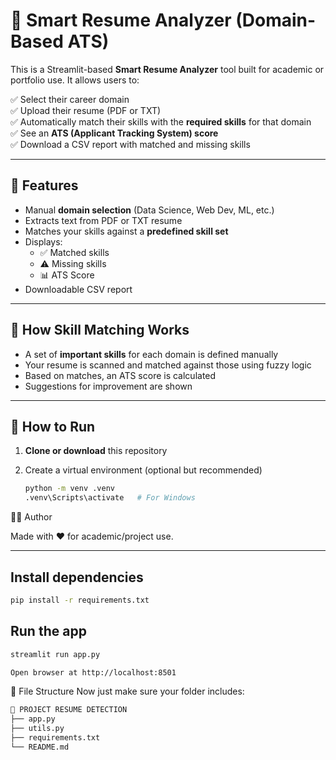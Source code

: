 # 📄 Smart Resume Analyzer (Domain-Based ATS)

This is a Streamlit-based **Smart Resume Analyzer** tool built for academic or portfolio use. It allows users to:

✅ Select their career domain  
✅ Upload their resume (PDF or TXT)  
✅ Automatically match their skills with the **required skills** for that domain  
✅ See an **ATS (Applicant Tracking System) score**  
✅ Download a CSV report with matched and missing skills

---

## 🚀 Features

- Manual **domain selection** (Data Science, Web Dev, ML, etc.)
- Extracts text from PDF or TXT resume
- Matches your skills against a **predefined skill set**
- Displays:
  - ✅ Matched skills
  - ⚠️ Missing skills
  - 📊 ATS Score
- Downloadable CSV report

---

## 🧠 How Skill Matching Works

- A set of **important skills** for each domain is defined manually
- Your resume is scanned and matched against those using fuzzy logic
- Based on matches, an ATS score is calculated
- Suggestions for improvement are shown

---

## 📁 How to Run

1. **Clone or download** this repository
2. Create a virtual environment (optional but recommended)

   ```bash
   python -m venv .venv
   .venv\Scripts\activate   # For Windows
👨‍💻 Author

Made with ❤️ for academic/project use.


---
## Install dependencies
```bash
pip install -r requirements.txt

```
## Run the app
```bash
streamlit run app.py
```
```bash
Open browser at http://localhost:8501
```
📝 File Structure
Now just make sure your folder includes:

```bash
📁 PROJECT RESUME DETECTION
├── app.py
├── utils.py
├── requirements.txt
└── README.md
